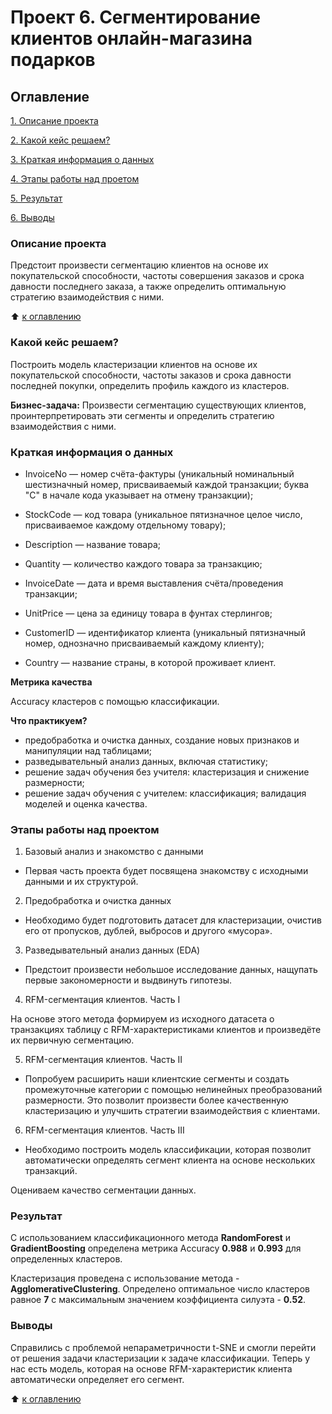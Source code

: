 # Проект 6. Сегментирование клиентов онлайн-магазина подарков

## Оглавление
[1. Описание проекта](https://github.com/Dushka97/SkillFactory/blob/main/Project_6/readme.md#Описание-проекта)

[2. Какой кейс решаем?](https://github.com/Dushka97/SkillFactory/blob/main/Project_6/readme.md#Какой-кейс-решаем?)

[3. Краткая информация о данных](https://github.com/Dushka97/SkillFactory/blob/main/Project_6/readme.md#Краткая-информация-о-данных)

[4. Этапы работы над проетом](https://github.com/Dushka97/SkillFactory/blob/main/Project_6/readme.md#Этапы-работы-над-проектом)

[5. Результат](https://github.com/Dushka97/SkillFactory/blob/main/Project_6/readme.md#Результат)

[6. Выводы](https://github.com/Dushka97/SkillFactory/blob/main/Project_6/readme.md#Выводы)

### Описание проекта
Предстоит произвести сегментацию клиентов на основе их покупательской способности, частоты совершения заказов и срока давности последнего заказа, а также определить оптимальную стратегию взаимодействия с ними. 

:arrow_up: [к оглавлению](https://github.com/Dushka97/SkillFactory/blob/main/Project_6/readme.md#Оглавление)

### Какой кейс решаем?

Построить модель кластеризации клиентов на основе их покупательской способности, частоты заказов и срока давности последней покупки, определить профиль каждого из кластеров.

**Бизнес-задача:**
Произвести сегментацию существующих клиентов, проинтерпретировать эти сегменты и определить стратегию взаимодействия с ними.

### Краткая информация о данных

- InvoiceNo — номер счёта-фактуры (уникальный номинальный шестизначный номер, присваиваемый каждой транзакции; буква "C" в начале кода указывает на отмену транзакции);

- StockCode — код товара (уникальное пятизначное целое число, присваиваемое каждому отдельному товару);

- Description — название товара;

- Quantity — количество каждого товара за транзакцию;

- InvoiceDate — дата и время выставления счёта/проведения транзакции;

- UnitPrice — цена за единицу товара в фунтах стерлингов;

- CustomerID — идентификатор клиента (уникальный пятизначный номер, однозначно присваиваемый каждому клиенту);

- Country — название страны, в которой проживает клиент.

**Метрика качества**

Accuracy кластеров с помощью классификации.

**Что практикуем?**

- предобработка и очистка данных, создание новых признаков и манипуляции над таблицами;
- разведывательный анализ данных, включая статистику;
- решение задач обучения без учителя: кластеризация и снижение размерности;
- решение задач обучения с учителем: классификация;
валидация моделей и оценка качества.

### Этапы работы над проектом

1) Базовый анализ и знакомство с данными

- Первая часть проекта будет посвящена знакомству с исходными данными и их структурой.

2) Предобработка и очистка данных

- Необходимо будет подготовить датасет для кластеризации, очистив его от пропусков, дублей, выбросов и другого «мусора».

3) Разведывательный анализ данных (EDA)

- Предстоит произвести небольшое исследование данных, нащупать первые закономерности и выдвинуть гипотезы.

4) RFM-сегментация клиентов. Часть I

На основе этого метода формируем из исходного датасета о транзакциях таблицу с RFM-характеристиками клиентов и произведёте их первичную сегментацию.

5) RFM-сегментация клиентов. Часть II

- Попробуем расширить наши клиентские сегменты и создать промежуточные категории с помощью нелинейных преобразований размерности. Это позволит произвести более качественную кластеризацию и улучшить стратегии взаимодействия с клиентами.

6) RFM-сегментация клиентов. Часть III

- Необходимо построить модель классификации, которая позволит автоматически определять сегмент клиента на основе нескольких транзакций.


Оцениваем качество сегментации данных.


### Результат

С использованием классификационного метода **RandomForest** и **GradientBoosting** определена метрика Accuracy **0.988** и **0.993** для определенных кластеров. 

Кластеризация проведена с использование метода - **AgglomerativeClustering**. Определено оптимальное число кластеров равное **7** с максимальным значением коэффициента силуэта - **0.52**.

### Выводы
Cправились с проблемой непараметричности t-SNE и смогли перейти от решения задачи кластеризации к задаче классификации. Теперь у нас есть модель, которая на основе RFM-характеристик клиента автоматически определяет его сегмент.

:arrow_up: [к оглавлению](https://github.com/Dushka97/SkillFactory/blob/main/Project_6/readme.md#Оглавление)
